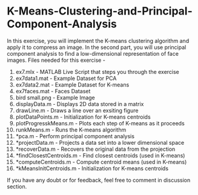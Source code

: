 # K-Means-Clustering-and-Principal-Component-Analysis

In this exercise, you will implement the K-means clustering algorithm and apply it to compress an image. In the second part, you will use principal component analysis to find a low-dimensional representation of face images.
Files needed for this exercise - 

1. ex7.mlx - MATLAB Live Script that steps you through the exercise
2. ex7data1.mat - Example Dataset for PCA
3. ex7data2.mat - Example Dataset for K-means
4. ex7faces.mat - Faces Dataset
5. bird small.png - Example Image
6. displayData.m - Displays 2D data stored in a matrix
7. drawLine.m - Draws a line over an exsiting figure
8. plotDataPoints.m - Initialization for K-means centroids
9. plotProgresskMeans.m - Plots each step of K-means as it proceeds
10. runkMeans.m - Runs the K-means algorithm
11. *pca.m - Perform principal component analysis
12. *projectData.m - Projects a data set into a lower dimensional space
13. *recoverData.m - Recovers the original data from the projection
14. *findClosestCentroids.m - Find closest centroids (used in K-means)
15. *computeCentroids.m - Compute centroid means (used in K-means)
16. *kMeansInitCentroids.m - Initialization for K-means centroids

If you have any doubt or for feedback, feel free to comment in discussion section.
